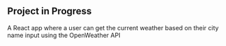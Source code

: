 ## Project in Progress

A React app where a user can get the current weather based on their city name input using the OpenWeather API

